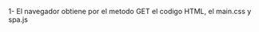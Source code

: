 <!-- Crea un diagrama que describa la situación en la que el usuario accede a la versión de aplicación de una sola página de la aplicación de notas en https://studies.cs.helsinki.fi/exampleapp/spa. -->

1- El navegador obtiene por el metodo GET el codigo HTML, el main.css y spa.js





